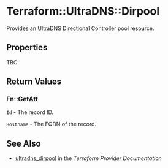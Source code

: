 # Terraform::UltraDNS::Dirpool

Provides an UltraDNS Directional Controller pool resource.

## Properties

TBC

## Return Values

### Fn::GetAtt

`Id` - The record ID.

`Hostname` - The FQDN of the record.

## See Also

* [ultradns_dirpool](https://www.terraform.io/docs/providers/ultradns/r/dirpool.html) in the _Terraform Provider Documentation_